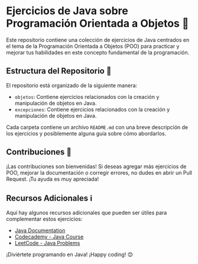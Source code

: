 # Ejercicios de Java sobre Programación Orientada a Objetos 🚀

Este repositorio contiene una colección de ejercicios de Java centrados en el tema de la Programación Orientada a Objetos (POO) para practicar y mejorar tus habilidades en este concepto fundamental de la programación.

## Estructura del Repositorio 📂

El repositorio está organizado de la siguiente manera:

- `objetos`: Contiene ejercicios relacionados con la creación y manipulación de objetos en Java.
- `excepciones`: Contiene ejercicios relacionados con la creación y manipulación de objetos en Java.

Cada carpeta contiene un archivo `README.md` con una breve descripción de los ejercicios y posiblemente alguna guía sobre cómo abordarlos.

## Contribuciones 🤝

¡Las contribuciones son bienvenidas! Si deseas agregar más ejercicios de POO, mejorar la documentación o corregir errores, no dudes en abrir un Pull Request. ¡Tu ayuda es muy apreciada!

## Recursos Adicionales ℹ️

Aquí hay algunos recursos adicionales que pueden ser útiles para complementar estos ejercicios:

- [Java Documentation](https://docs.oracle.com/en/java/)
- [Codecademy - Java Course](https://www.codecademy.com/learn/learn-java)
- [LeetCode - Java Problems](https://leetcode.com/problemset/all/?search=java)

¡Diviértete programando en Java! ¡Happy coding! 😊

